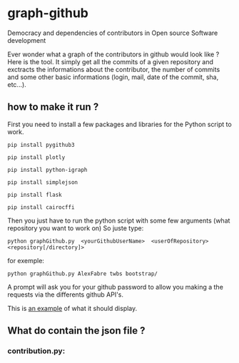 # graph-github
Democracy and dependencies of contributors in Open source Software development 

Ever wonder what a graph of the contributors in github would look like ? Here is the tool. It simply get all the commits of a given repository and exctracts the informations about the contributor, the number of commits and some other basic informations (login, mail, date of the commit, sha, etc...).

## how to make it run ?

First you need to install a few packages and libraries for the Python script to work.

```
pip install pygithub3
```

```
pip install plotly
```

```
pip install python-igraph
```


```
pip install simplejson
```

```
pip install flask
```

```
pip install cairocffi

```


Then you just have to run the python script with some few arguments (what repository you want to work on) So juste type:

```
python graphGithub.py  <yourGithubUserName>  <userOfRepository>  <repository[/directory]>
```

for exemple:

```
python graphGithub.py AlexFabre twbs bootstrap/
```

A prompt will ask you for your github password to allow you making a the requests via the differents github API's.

This is [an example](http://www.alexfabre.com/include/project/twbs-bootstrap.html) of what it should display.  

## What do contain the json file ?

### contribution.py:




